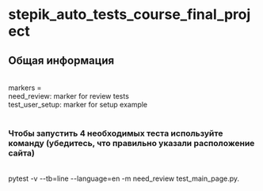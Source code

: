 # stepik_auto_tests_course_final_project

<h2>Общая информация</h2>
<br>
markers =
<br>
    need_review: marker for review tests
<br>
    test_user_setup: marker for setup example
<br>
<br>
<h3> Чтобы запустить 4 необходимых теста используйте команду (убедитесь, что правильно указали расположение сайта) </h3>
<br>
pytest -v --tb=line --language=en -m need_review test_main_page.py.
